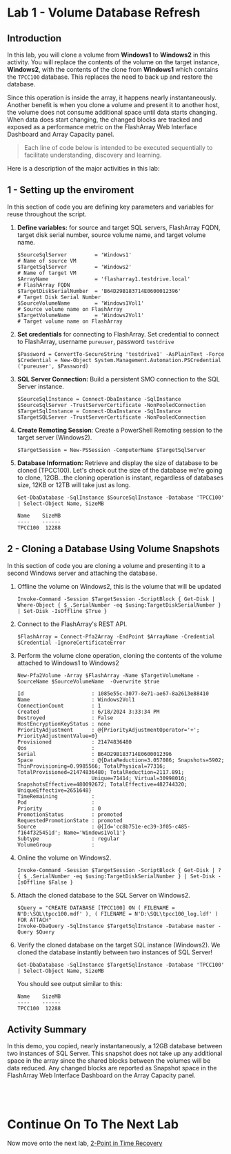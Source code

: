 # Lab 1 - Volume Database Refresh

## Introduction

In this lab, you will clone a volume from **Windows1** to **Windows2** in this activity. You will replace the contents of the volume on the target instance, **Windows2**, with the contents of the clone from **Windows1** which contains the `TPCC100` database. This replaces the need to back up and restore the database. 

Since this operation is inside the array, it happens nearly instantaneously. Another benefit is when you clone a volume and present it to another host, the volume does not consume additional space until data starts changing. When data does start changing, the changed blocks are tracked and exposed as a performance metric on the FlashArray Web Interface Dashboard and Array Capacity panel.

> Each line of code below is intended to be executed sequentially to facilitate understanding, discovery and learning.

Here is a description of the major activities in this lab:

## 1 - Setting up the enviroment

In this section of code you are defining key parameters and variables for reuse throughout the script.

1. **Define variables:** for source and target SQL servers, FlashArray FQDN, target disk serial number, source volume name, and target volume name. 

    ```
    $SourceSqlServer         = 'Windows1'                                       # Name of source VM
    $TargetSqlServer         = 'Windows2'                                       # Name of target VM
    $ArrayName               = 'flasharray1.testdrive.local'                    # FlashArray FQDN
    $TargetDiskSerialNumber  = 'B64D29B183714E0600012396'                       # Target Disk Serial Number
    $SourceVolumeName        = 'Windows1Vol1'                                   # Source volume name on FlashArray
    $TargetVolumeName        = 'Windows2Vol1'                                   # Target volume name on FlashArray
    ```

1. **Set credentials** for connecting to FlashArray. Set credential to connect to FlashArray, username `pureuser`, password `testdrive`

    ```
    $Password = ConvertTo-SecureString 'testdrive1' -AsPlainText -Force
    $Credential = New-Object System.Management.Automation.PSCredential ('pureuser', $Password)
    ```

1. **SQL Server Connection:** Build a persistent SMO connection to the SQL Server instance.

    ```
    $SourceSqlInstance = Connect-DbaInstance -SqlInstance $SourceSqlServer -TrustServerCertificate -NonPooledConnection
    $TargetSqlInstance = Connect-DbaInstance -SqlInstance $TargetSQLServer -TrustServerCertificate -NonPooledConnection
    ```

1. **Create Remoting Session**: Create a PowerShell Remoting session to the target server (Windows2).

    ```
    $TargetSession = New-PSSession -ComputerName $TargetSqlServer
    ```

1. **Database Information:** Retrieve and display the size of database to be cloned (TPCC100). Let's check out the size of the database we're going to clone, 12GB...the cloning operation is instant, regardless of databases size, 12KB or 12TB will take just as long.

    ```
    Get-DbaDatabase -SqlInstance $SourceSqlInstance -Database 'TPCC100' | Select-Object Name, SizeMB

    Name    SizeMB
    ----    ------
    TPCC100  12288
    ```

## 2 - Cloning a Database Using Volume Snapshots

In this section of code you are cloning a volume and presenting it to a second Windows server and attaching the database.

1. Offline the volume on Windows2, this is the volume that will be updated

    ```
    Invoke-Command -Session $TargetSession -ScriptBlock { Get-Disk | Where-Object { $_.SerialNumber -eq $using:TargetDiskSerialNumber } | Set-Disk -IsOffline $True }
    ```
1. Connect to the FlashArray's REST API.
    ```
    $FlashArray = Connect-Pfa2Array -EndPoint $ArrayName -Credential $Credential -IgnoreCertificateError
    ```
1. Perform the volume clone operation, cloning the contents of the volume attached to Windows1 to Windows2 
    ```
    New-Pfa2Volume -Array $FlashArray -Name $TargetVolumeName -SourceName $SourceVolumeName  -Overwrite $true 

    Id                      : 1085e55c-3077-8e71-ae67-8a2613e88410
    Name                    : Windows2Vol1
    ConnectionCount         : 1
    Created                 : 6/18/2024 3:33:34 PM
    Destroyed               : False
    HostEncryptionKeyStatus : none
    PriorityAdjustment      : @{PriorityAdjustmentOperator='+'; PriorityAdjustmentValue=0}
    Provisioned             : 21474836480
    Qos                     : 
    Serial                  : B64D29B183714E0600012396
    Space                   : @{DataReduction=3.057086; Snapshots=5902; ThinProvisioning=0.9985566; TotalPhysical=77316; TotalProvisioned=21474836480; TotalReduction=2117.891; 
                            Unique=71414; Virtual=30998016; SnapshotsEffective=480092672; TotalEffective=482744320; UniqueEffective=2651648}
    TimeRemaining           : 
    Pod                     : 
    Priority                : 0
    PromotionStatus         : promoted
    RequestedPromotionState : promoted
    Source                  : @{Id='cc8b751e-ec39-3f05-c485-f164f325451d'; Name='Windows1Vol1'}
    Subtype                 : regular
    VolumeGroup             : 

    ```
1. Online the volume on Windows2.
    ```
    Invoke-Command -Session $TargetSession -ScriptBlock { Get-Disk | ? { $_.SerialNumber -eq $using:TargetDiskSerialNumber } | Set-Disk -IsOffline $False }
    ```
1. Attach the cloned database to the SQL Server on Windows2.
    ```
    $Query = "CREATE DATABASE [TPCC100] ON ( FILENAME = N'D:\SQL\tpcc100.mdf' ), ( FILENAME = N'D:\SQL\tpcc100_log.ldf' ) FOR ATTACH"
    Invoke-DbaQuery -SqlInstance $TargetSqlInstance -Database master -Query $Query 
    ```
1. Verify the cloned database on the target SQL instance (Windows2). We cloned the database instantly between two instances of SQL Server!
    ```
    Get-DbaDatabase -SqlInstance $TargetSqlInstance -Database 'TPCC100' | Select-Object Name, SizeMB
    ```

    You should see output similar to this:

    ```
    Name    SizeMB
    ----    ------
    TPCC100  12288
    ```

## Activity Summary

In this demo, you copied, nearly instantaneously, a 12GB database between two instances of SQL Server. This snapshot does not take up any additional space in the array since the shared blocks between the volumes will be data reduced. Any changed blocks are reported as Snapshot space in the FlashArray Web Interface Dashboard on the Array Capacity panel.

<br />
<br />

# Continue On To The Next Lab

Now move onto the next lab, [2-Point in Time Recovery](../2-Point%20in%20Time%20Recovery/README.md)

